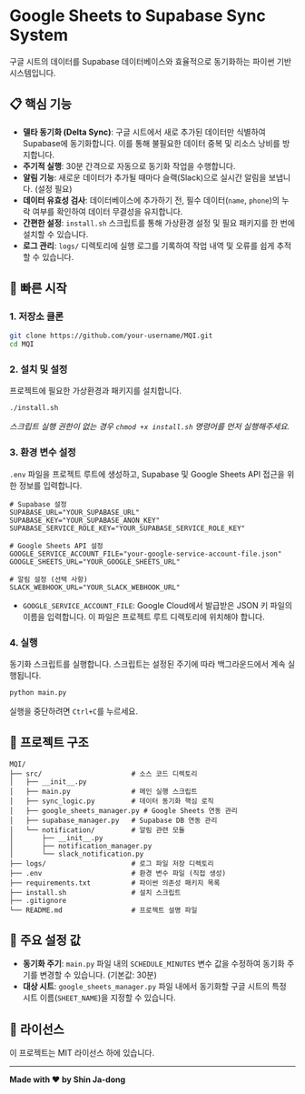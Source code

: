 # Google Sheets to Supabase Sync System

구글 시트의 데이터를 Supabase 데이터베이스와 효율적으로 동기화하는 파이썬 기반 시스템입니다.

## 📋 핵심 기능

- **델타 동기화 (Delta Sync)**: 구글 시트에서 새로 추가된 데이터만 식별하여 Supabase에 동기화합니다. 이를 통해 불필요한 데이터 중복 및 리소스 낭비를 방지합니다.
- **주기적 실행**: 30분 간격으로 자동으로 동기화 작업을 수행합니다.
- **알림 기능**: 새로운 데이터가 추가될 때마다 슬랙(Slack)으로 실시간 알림을 보냅니다. (설정 필요)
- **데이터 유효성 검사**: 데이터베이스에 추가하기 전, 필수 데이터(`name`, `phone`)의 누락 여부를 확인하여 데이터 무결성을 유지합니다.
- **간편한 설정**: `install.sh` 스크립트를 통해 가상환경 설정 및 필요 패키지를 한 번에 설치할 수 있습니다.
- **로그 관리**: `logs/` 디렉토리에 실행 로그를 기록하여 작업 내역 및 오류를 쉽게 추적할 수 있습니다.

## 🚀 빠른 시작

### 1. 저장소 클론
```bash
git clone https://github.com/your-username/MQI.git
cd MQI
```

### 2. 설치 및 설정
프로젝트에 필요한 가상환경과 패키지를 설치합니다.
```bash
./install.sh
```
*스크립트 실행 권한이 없는 경우 `chmod +x install.sh` 명령어를 먼저 실행해주세요.*

### 3. 환경 변수 설정
`.env` 파일을 프로젝트 루트에 생성하고, Supabase 및 Google Sheets API 접근을 위한 정보를 입력합니다.
```env
# Supabase 설정
SUPABASE_URL="YOUR_SUPABASE_URL"
SUPABASE_KEY="YOUR_SUPABASE_ANON_KEY"
SUPABASE_SERVICE_ROLE_KEY="YOUR_SUPABASE_SERVICE_ROLE_KEY"

# Google Sheets API 설정
GOOGLE_SERVICE_ACCOUNT_FILE="your-google-service-account-file.json"
GOOGLE_SHEETS_URL="YOUR_GOOGLE_SHEETS_URL"

# 알림 설정 (선택 사항)
SLACK_WEBHOOK_URL="YOUR_SLACK_WEBHOOK_URL"
```
- `GOOGLE_SERVICE_ACCOUNT_FILE`: Google Cloud에서 발급받은 JSON 키 파일의 이름을 입력합니다. 이 파일은 프로젝트 루트 디렉토리에 위치해야 합니다.

### 4. 실행
동기화 스크립트를 실행합니다. 스크립트는 설정된 주기에 따라 백그라운드에서 계속 실행됩니다.
```bash
python main.py
```
실행을 중단하려면 `Ctrl+C`를 누르세요.

## 📁 프로젝트 구조

```
MQI/
├── src/                      # 소스 코드 디렉토리
│   ├── __init__.py
│   ├── main.py               # 메인 실행 스크립트
│   ├── sync_logic.py         # 데이터 동기화 핵심 로직
│   ├── google_sheets_manager.py # Google Sheets 연동 관리
│   ├── supabase_manager.py   # Supabase DB 연동 관리
│   └── notification/         # 알림 관련 모듈
│       ├── __init__.py
│       ├── notification_manager.py
│       └── slack_notification.py
├── logs/                     # 로그 파일 저장 디렉토리
├── .env                      # 환경 변수 파일 (직접 생성)
├── requirements.txt          # 파이썬 의존성 패키지 목록
├── install.sh                # 설치 스크립트
├── .gitignore
└── README.md                 # 프로젝트 설명 파일
```

## 🔧 주요 설정 값

- **동기화 주기**: `main.py` 파일 내의 `SCHEDULE_MINUTES` 변수 값을 수정하여 동기화 주기를 변경할 수 있습니다. (기본값: 30분)
- **대상 시트**: `google_sheets_manager.py` 파일 내에서 동기화할 구글 시트의 특정 시트 이름(`SHEET_NAME`)을 지정할 수 있습니다.

## 📝 라이선스

이 프로젝트는 MIT 라이선스 하에 있습니다.

---

**Made with ❤️ by Shin Ja-dong**